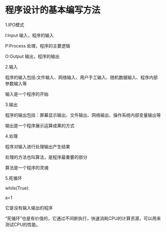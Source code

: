 # 程序设计的基本编写方法

1.IPO模式

I:Input 输入，程序的输入

P:Process 处理，程序的主要逻辑

O:Output 输出，程序的输出

2.输入

程序的输入包括:文件输入、网络输入、用户手工输入、随机数据输入、程序内部参数输入等

输入是一个程序的开始

3.输出

程序的输出包括：屏幕显示输出、文件输出、网络输出、操作系统内部变量输出等

输出是一个程序展示运算成果的方式

4.处理

程序对输入进行处理输出产生结果

处理的方法也叫算法，是程序最重要的部分

算法是一个程序的灵魂

5.死循环

while\(True\):

  a=1

它是没有输入输出的程序

“死循环”也是有价值的，它通过不间断执行，快速消耗CPU的计算资源，可以用来测试CPU的性能。

